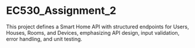 # EC530_Assignment_2
This project defines a Smart Home API with structured endpoints for Users, Houses, Rooms, and Devices, emphasizing API design, input validation, error handling, and unit testing. 
